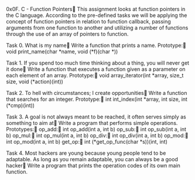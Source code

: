 0x0F. C - Function Pointers
This assignment looks at function pointers in the C language. According to the pre-defined tasks we will be applying the concept of function pointers in relation to function callback, passing arguments from one function to another and utilizing a number of functions through the use of an array of pointers to function.

Task 0. What is my name
Write a function that prints a name.
	Prototype: void print_name(char *name, void (*f)(char *))

Task 1. If you spend too much time thinking about a thing, you will never get it done
Write a function that executes a function given as a parameter on each element of an array.
	Prototype: void array_iterator(int *array, size_t size, void (*action)(int))

Task 2. To hell with circumstances; I create opportunities
Write a function that searches for an integer.
	Prototype: int int_index(int *array, int size, int (*cmp)(int))

Task 3. A goal is not always meant to be reached, it often serves simply as something to aim at
Write a program that performs simple operations.
	Prototypes:
	op_add: int op_add(int a, int b)
	op_sub: int op_sub(int a, int b)
	op_mul: int op_mul(int a, int b)
	op_div: int op_div(int a, int b)
	op_mod: int op_mod(int a, int b)
	get_op: int (*get_op_func(char *s))(int, int)

Task 4. Most hackers are young because young people tend to be adaptable. As long as you remain adaptable, you can always be a good hacker
Write a program that prints the operation codes of its own main function.

